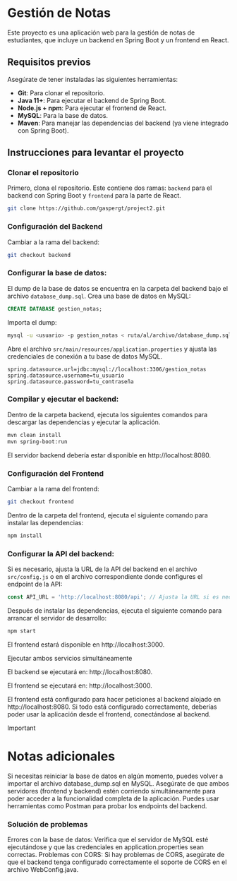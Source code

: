 # Gestión de Notas

Este proyecto es una aplicación web para la gestión de notas de estudiantes, que incluye un backend en Spring Boot y un frontend en React. 

## Requisitos previos

Asegúrate de tener instaladas las siguientes herramientas:

- **Git**: Para clonar el repositorio.
- **Java 11+**: Para ejecutar el backend de Spring Boot.
- **Node.js + npm**: Para ejecutar el frontend de React.
- **MySQL**: Para la base de datos.
- **Maven**: Para manejar las dependencias del backend (ya viene integrado con Spring Boot).
  
## Instrucciones para levantar el proyecto

### Clonar el repositorio

Primero, clona el repositorio. Este contiene dos ramas: `backend` para el backend con Spring Boot y `frontend` para la parte de React.

```bash
git clone https://github.com/gaspergt/project2.git
```

### Configuración del Backend

Cambiar a la rama del backend:

```bash
git checkout backend
```

### Configurar la base de datos:

El dump de la base de datos se encuentra en la carpeta del backend bajo el archivo `database_dump.sql`.
Crea una base de datos en MySQL:

```sql
CREATE DATABASE gestion_notas;
```

Importa el dump:

```bash
mysql -u <usuario> -p gestion_notas < ruta/al/archivo/database_dump.sql
```

Abre el archivo `src/main/resources/application.properties` y ajusta las credenciales de conexión a tu base de datos MySQL.

```properties
spring.datasource.url=jdbc:mysql://localhost:3306/gestion_notas
spring.datasource.username=tu_usuario
spring.datasource.password=tu_contraseña
```

### Compilar y ejecutar el backend:

Dentro de la carpeta backend, ejecuta los siguientes comandos para descargar las dependencias y ejecutar la aplicación.

```bash
mvn clean install
mvn spring-boot:run
```
El servidor backend debería estar disponible en http://localhost:8080.

### Configuración del Frontend

Cambiar a la rama del frontend:

```bash
git checkout frontend
```

Dentro de la carpeta del frontend, ejecuta el siguiente comando para instalar las dependencias:

```bash
npm install
```

### Configurar la API del backend:

Si es necesario, ajusta la URL de la API del backend en el archivo `src/config.js` o en el archivo correspondiente donde configures el endpoint de la API:

```javascript
const API_URL = 'http://localhost:8080/api'; // Ajusta la URL si es necesario
```

Después de instalar las dependencias, ejecuta el siguiente comando para arrancar el servidor de desarrollo:

```bash
npm start
```
El frontend estará disponible en http://localhost:3000.

Ejecutar ambos servicios simultáneamente

El backend se ejecutará en: 
    http://localhost:8080.

El frontend se ejecutará en: 
    http://localhost:3000.

El frontend está configurado para hacer peticiones al backend alojado en http://localhost:8080. Si todo está configurado correctamente, deberías poder usar la aplicación desde el frontend, conectándose al backend.

> [!IMPORTANT]
> # Notas adicionales
>Si necesitas reiniciar la base de datos en algún momento, puedes volver a importar el archivo database_dump.sql en MySQL.
>Asegúrate de que ambos servidores (frontend y backend) estén corriendo simultáneamente para poder acceder a la funcionalidad completa de la aplicación.
>Puedes usar herramientas como Postman para probar los endpoints del backend.

### Solución de problemas
Errores con la base de datos: Verifica que el servidor de MySQL esté ejecutándose y que las credenciales en application.properties sean correctas.
Problemas con CORS: Si hay problemas de CORS, asegúrate de que el backend tenga configurado correctamente el soporte de CORS en el archivo WebConfig.java.